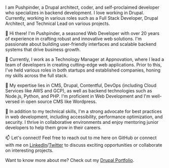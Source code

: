I am Pushpinder, a Drupal architect, coder, and self-proclaimed developer who specializes in backend development. I love working in Drupal.
Currently, working in various roles such as a Full Stack Developer, Drupal Architect, and Technical Lead on various projects.

👋 Hi there! I'm Pushpinder, a seasoned Web Developer with over 20 years of experience in crafting robust and innovative web solutions. I'm passionate about building user-friendly interfaces and scalable backend systems that drive business growth.

💼 Currently, I work as a Technology Manager at Appnovation, where I lead a team of developers in creating cutting-edge web applications. Prior to this, I've held various roles in both startups and established companies, honing my skills across the full stack.

🚀 My expertise lies in CMS, Drupal, Contentful, DevOps (including Cloud Services like AWS and GCP), as well as backend technologies such as Node.js, Python, and PHP. I'm proficient in Web Development and I'm well-versed in open source CMS like Wordpress.

🔧 In addition to my technical skills, I'm a strong advocate for best practices in web development, including accessibility, performance optimization, and security. I thrive in collaborative environments and enjoy mentoring junior developers to help them grow in their careers.

📫 Let's connect! Feel free to reach out to me here on GitHub or connect with me on [LinkedIn](https://www.linkedin.com/in/erpushpinderrana/)/[Twitter](https://twitter.com/er_pushpinder) to discuss exciting opportunities or collaborate on interesting projects.

Want to know more about me? Check out my [Drupal Portfolio](https://www.drupal.org/u/erpushpinderrana).

<!---
erpushpinderrana/erpushpinderrana is a ✨ special ✨ repository because its `README.md` (this file) appears on your GitHub profile.
You can click the Preview link to take a look at your changes.
--->
